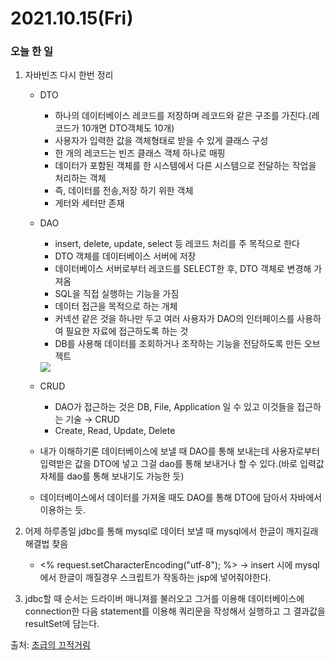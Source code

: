 # 2021.10.15(Fri)
### 오늘 한 일 
1. 자바빈즈 다시 한번 정리
   * DTO
     * 하나의 데이터베이스 레코드를 저장하며 레코드와 같은 구조를 가진다.(레코드가 10개면 DTO객체도 10개)
     * 사용자가 입력한 값을 객체형태로 받을 수 있게 클래스 구성
     * 한 개의 레코드는 빈즈 클래스 객체 하나로 매핑
     * 데이터가 포함된 객체를 한 시스템에서 다른 시스템으로 전달하는 작업을 처리하는 객체
     * 즉, 데이터를 전송,저장 하기 위한 객체
     * 게터와 세터만 존재

   * DAO
     * insert, delete, update, select 등 레코드 처리를 주 목적으로 한다
     * DTO 객체를 데이터베이스 서버에 저장
     * 데이터베이스 서버로부터 레코드를 SELECT한 후, DTO 객체로 변경해 가져옴
     * SQL을 직접 실행하는 기능을 가짐
     * 데이터 접근을 목적으로 하는 개체
     * 커넥션 같은 것을 하나만 두고 여러 사용자가 DAO의 인터페이스를 사용하여 필요한 자료에 접근하도록 하는 것
     * DB를 사용해 데이터를 조회하거나 조작하는 기능을 전담하도록 만든 오브젝트
     <img src="https://img1.daumcdn.net/thumb/R1280x0/?scode=mtistory2&fname=https%3A%2F%2Fblog.kakaocdn.net%2Fdn%2FehJczC%2FbtqxVzP8EIt%2FEoi57lPRmO8UhiImynCqw1%2Fimg.png">
     
   * CRUD
     * DAO가 접근하는 것은 DB, File, Application 일 수 있고 이것들을 접근하는 기술 → CRUD
     * Create, Read, Update, Delete
      
   * 내가 이해하기론 데이터베이스에 보낼 때 DAO를 통해 보내는데 사용자로부터 입력받은 값을 DTO에 넣고 그걸 dao를 통해 보내거나 할 수 있다.(바로 입력값 자체를 dao를 통해 보내기도 가능한 듯)
   * 데이터베이스에서 데이터를 가져올 때도 DAO를 통해 DTO에 담아서 자바에서 이용하는 듯. 
   
2. 어제 하루종일 jdbc를 통해 mysql로 데이터 보낼 때 mysql에서 한글이 깨지길래 해결법 찾음
   * <% request.setCharacterEncoding("utf-8"); %> -> insert 시에 mysql에서 한글이 깨질경우 스크립트가 작동하는 jsp에 넣어줘야한다.

3. jdbc할 때 순서는 드라이버 매니져를 불러오고 그거를 이용해 데이터베이스에 connection한 다음 statement를 이용해 쿼리문을 작성해서 실행하고 그 결과값을 resultSet에 담는다.

출처: [초급의 끄적거림](https://ninearies.tistory.com/64)

